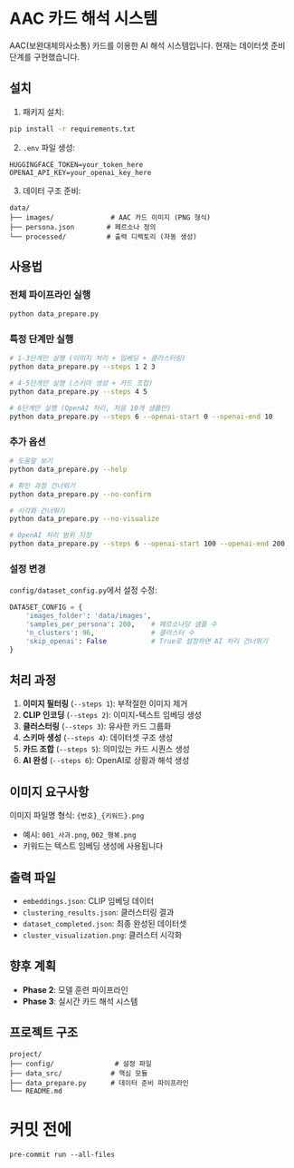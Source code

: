 # AAC 카드 해석 시스템

AAC(보완대체의사소통) 카드를 이용한 AI 해석 시스템입니다. 현재는 데이터셋 준비 단계를 구현했습니다.

## 설치

1. 패키지 설치:
```bash
pip install -r requirements.txt
```

2. `.env` 파일 생성:
```
HUGGINGFACE_TOKEN=your_token_here
OPENAI_API_KEY=your_openai_key_here
```

3. 데이터 구조 준비:
```
data/
├── images/              # AAC 카드 이미지 (PNG 형식)
├── persona.json        # 페르소나 정의
└── processed/          # 출력 디렉토리 (자동 생성)
```

## 사용법

### 전체 파이프라인 실행
```bash
python data_prepare.py
```

### 특정 단계만 실행
```bash
# 1-3단계만 실행 (이미지 처리 + 임베딩 + 클러스터링)
python data_prepare.py --steps 1 2 3

# 4-5단계만 실행 (스키마 생성 + 카드 조합)
python data_prepare.py --steps 4 5

# 6단계만 실행 (OpenAI 처리, 처음 10개 샘플만)
python data_prepare.py --steps 6 --openai-start 0 --openai-end 10
```

### 추가 옵션
```bash
# 도움말 보기
python data_prepare.py --help

# 확인 과정 건너뛰기
python data_prepare.py --no-confirm

# 시각화 건너뛰기
python data_prepare.py --no-visualize

# OpenAI 처리 범위 지정
python data_prepare.py --steps 6 --openai-start 100 --openai-end 200
```

### 설정 변경
`config/dataset_config.py`에서 설정 수정:
```python
DATASET_CONFIG = {
    'images_folder': 'data/images',
    'samples_per_persona': 200,    # 페르소나당 샘플 수
    'n_clusters': 96,              # 클러스터 수
    'skip_openai': False           # True로 설정하면 AI 처리 건너뛰기
}
```

## 처리 과정

1. **이미지 필터링** (`--steps 1`): 부적절한 이미지 제거
2. **CLIP 인코딩** (`--steps 2`): 이미지-텍스트 임베딩 생성
3. **클러스터링** (`--steps 3`): 유사한 카드 그룹화
4. **스키마 생성** (`--steps 4`): 데이터셋 구조 생성
5. **카드 조합** (`--steps 5`): 의미있는 카드 시퀀스 생성
6. **AI 완성** (`--steps 6`): OpenAI로 상황과 해석 생성

## 이미지 요구사항

이미지 파일명 형식: `{번호}_{키워드}.png`
- 예시: `001_사과.png`, `002_행복.png`
- 키워드는 텍스트 임베딩 생성에 사용됩니다

## 출력 파일

- `embeddings.json`: CLIP 임베딩 데이터
- `clustering_results.json`: 클러스터링 결과
- `dataset_completed.json`: 최종 완성된 데이터셋
- `cluster_visualization.png`: 클러스터 시각화

## 향후 계획

- **Phase 2**: 모델 훈련 파이프라인
- **Phase 3**: 실시간 카드 해석 시스템

## 프로젝트 구조

```
project/
├── config/               # 설정 파일
├── data_src/            # 핵심 모듈
├── data_prepare.py      # 데이터 준비 파이프라인
└── README.md
```

# 커밋 전에
```
pre-commit run --all-files
```
